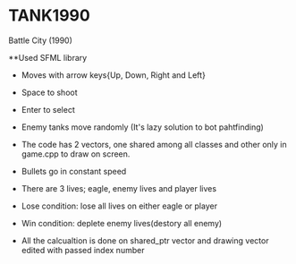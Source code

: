 # TANK1990
Battle City (1990)<br>

**Used SFML library

* Moves with arrow keys{Up, Down, Right and Left}
* Space to shoot
* Enter to select
* Enemy tanks move randomly (It's lazy solution to bot pahtfinding)

* The code has 2 vectors, one shared among all classes and other only in game.cpp to draw on screen. 
* Bullets go in constant speed
* There are 3 lives; eagle, enemy lives and player lives
* Lose condition: lose all lives on either eagle or player
* Win condition: deplete enemy lives(destory all enemy)
* All the calcualtion is done on shared_ptr vector and drawing vector edited with passed index number
